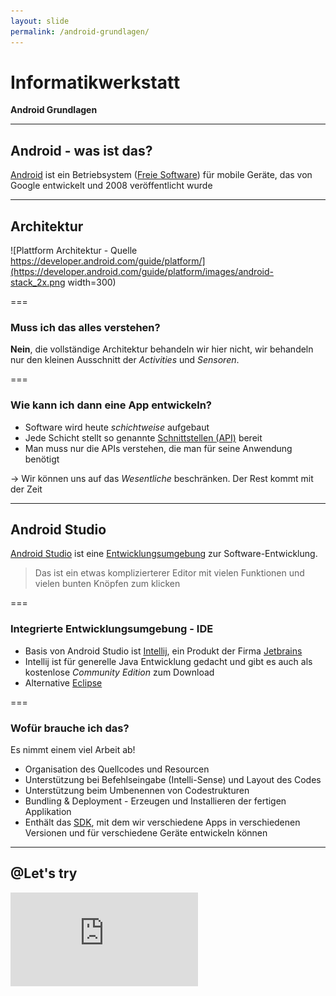 ```yaml
---
layout: slide
permalink: /android-grundlagen/
---
```


# Informatikwerkstatt
__Android Grundlagen__

---

## Android - was ist das?

[Android](https://de.wikipedia.org/wiki/Android_%28Betriebssystem%29) ist ein  Betriebsystem ([Freie Software](https://de.wikipedia.org/wiki/Freie_Software)) für mobile Geräte, das von Google entwickelt und 2008 veröffentlicht wurde

---

## Architektur

![Plattform Architektur - Quelle https://developer.android.com/guide/platform/](https://developer.android.com/guide/platform/images/android-stack_2x.png width=300)

===

### Muss ich das alles verstehen?

__Nein__, die vollständige Architektur behandeln wir hier nicht, wir behandeln nur den kleinen Ausschnitt der _Activities_ und _Sensoren_.

===

### Wie kann ich dann eine App entwickeln?

* Software wird heute _schichtweise_ aufgebaut
* Jede Schicht stellt so genannte [Schnittstellen (API)](https://de.wikipedia.org/wiki/Programmierschnittstelle) bereit
* Man muss nur die APIs verstehen, die man für seine Anwendung benötigt

&rarr; Wir können uns auf das _Wesentliche_ beschränken. Der Rest kommt mit der Zeit

---

## Android Studio

[Android Studio](https://developer.android.com/studio/) ist eine [Entwicklungsumgebung](https://de.wikipedia.org/wiki/Integrierte_Entwicklungsumgebung) zur Software-Entwicklung.

> Das ist ein etwas komplizierterer Editor mit vielen Funktionen und vielen bunten Knöpfen zum klicken

===

### Integrierte Entwicklungsumgebung - IDE

* Basis von Android Studio ist [Intellij](https://www.jetbrains.com/idea/), ein Produkt der Firma [Jetbrains](https://www.jetbrains.com/)
* Intellij ist für generelle Java Entwicklung gedacht und gibt es auch als kostenlose _Community Edition_ zum Download
* Alternative [Eclipse](https://www.eclipse.org/)

===

### Wofür brauche ich das?

Es nimmt einem viel Arbeit ab!

* Organisation des Quellcodes und Resourcen
* Unterstützung bei Befehlseingabe (Intelli-Sense) und Layout des Codes
* Unterstützung beim Umbenennen von Codestrukturen
* Bundling & Deployment - Erzeugen und Installieren der fertigen Applikation
* Enthält das [SDK](https://de.wikipedia.org/wiki/Software_Development_Kit), mit dem wir verschiedene Apps in verschiedenen Versionen und für verschiedene Geräte entwickeln können

---

## @Let's try

<iframe class="video" src="https://player.vimeo.com/video/287431166" frameborder="0" webkitallowfullscreen mozallowfullscreen allowfullscreen />

---

## Projektstruktur

Ein [Android Projekt](https://developer.android.com/studio/projects/) besteht aus mehreren Verzeichnissen mit mehreren Dateien.

<div class="flex">
<div><ul><li><strong>app</strong> Hauptverzeichnis mit allen Daten</li><li><strong>Gradle Scripts</strong> ein Verzeichnnis, um mit dem Build Tool [Gradle](https://gradle.org/) die App zu compilieren und zu "bundlen"</li><li><strong>manifests</strong> das [Manifest](#/5/1), d.h. die Konfiguration, des Projektes</li><li><strong>java</strong> enthält alle Quellcodedateien, einmal den Quellcode der App und den Code der [Unit-Tests](https://de.wikipedia.org/wiki/Modultest)</li><li><strong>res</strong> ein Verzeichnis mit allen weiteren Komponenten der App wie z.B. Bilder, Icons, und Layout der [Activities (Fenster)](/threads-activities-intent/#/3)</li></ul>
</div>
<div>
![Android Projekt Struktur - Quelle https://developer.android.com/studio/projects/](https://developer.android.com/images/tools/projectview-p1.png#floatright)
</div>
</div>

===

### Manifest

> Das [Android Manifest](https://developer.android.com/guide/topics/manifest/manifest-intro) ist eine [XML-Datei](https://de.wikipedia.org/wiki/Extensible_Markup_Language), in der die Konfiguration der App, wie Start-[Activity](/threads-activities-intent/#/3) oder auch [Berechtigungen](/sensoren-resourcen/#/2) für Sensoren hinterlegt werden
 
```xml
<?xml version="1.0" encoding="utf-8"?>
<manifest xmlns:android="http://schemas.android.com/apk/res/android" package="de.tu_clausthal.in.informatikwerkstatt.helloworld">
    <application
        android:allowBackup="true"
        android:icon="@mipmap/ic_launcher"
        android:label="@string/app_name"
        android:roundIcon="@mipmap/ic_launcher_round"
        android:supportsRtl="true"
        android:theme="@style/AppTheme">
        <activity
            android:name=".MainActivity"
            android:label="@string/app_name"
            android:theme="@style/AppTheme.NoActionBar">
            <intent-filter>
                <action android:name="android.intent.action.MAIN" />
                <category android:name="android.intent.category.LAUNCHER" />
            </intent-filter>
        </activity>
    </application>
</manifest>
```

===

### Unit-Testing

> [Unit-Testing](https://de.wikipedia.org/wiki/Modultest) (auch _Modultest_ oder _Komponententest_) ist eine Möglichkeit, einzelne Routinen auf ihre korrekte Funktionsweise zu überprüfen. In Java nutzt man dafür das [JUnit](https://junit.org/)-Framework, für [App-Testing](https://developer.android.com/studio/test/) gibt es weitere Möglichkeiten. Tests erhöhen die Qualität der Software.

```java
import org.junit.Test;
import org.junit.Assert;

public final class TestCBeispiel
{
    @Test
    public void addition_isCorrect()
    {
        Assert.assertEquals( 4, 2 + 2 );
    }
}
```

===

### Resourcen & Berechtigungen<sup>1</sup>

<small>1: Wir behandeln hier nur kurz die Berechtigungen; im Foliensatz [Sensoren & Resourcen](/sensoren-resourcen/) werden wir genauer darauf eingehen</small>

---

## Die Tastatur, Dein Freund

Bei der Software-Entwicklung muss man viel Text schreiben, so dass es hilfreich ist, vieles per Tastatur zu steuern:

* [Shortcuts](https://de.wikipedia.org/wiki/Tastenkombination) sind Tastenkombinationen für bestimmte Funktionen
* [IntelliSense](https://de.wikipedia.org/wiki/IntelliSense) ist eine Möglichkeit, Befehle zu vervollständigen

&rarr; Software-Entwickler haben die wichtigsten Sachen im Kopf und beim Rest wissen sie, wo man es nachschauen kann ;)

===

### IntelliSense

> IntelliSense ist die _automatische Befehlsergänzung_ durch die IDE

===

### Shortcuts

> Shortcuts sind Tastenkürzel, über die man wichtige Befehle ohne Klicken ausführen kann

===

### Shortcuts - eine Auswahl

| Kommando              | Shortcut  |
|-----------------------|----------:|
| Klasse finden         | <kbd>Control</kbd>+<kbd>N</kbd> |
| Suchen                | <kbd>Control</kbd>+<kbd>F</kbd> |
| Ersetzen              | <kbd>Control</kbd>+<kbd>R</kbd> |
| Optimiere Imports     | <kbd>Control</kbd>+<kbd>Alt</kbd>+<kbd>O</kbd> |
| Reformat code	        | <kbd>Control</kbd>+<kbd>Alt</kbd>+<kbd>L</kbd> |	
| Quick-Fix<sup>1<sup>  | <kbd>Alt</kbd>+<kbd>Enter</kbd> |
| Basis Code-Ergänzung  | <kbd>Control</kbd>+<kbd>Space</kbd> |
| Smarte Code-Ergänzung | <kbd>Control</kbd>+<kbd>Shift</kbd>+<kbd>Space</kbd> |
| Erzeugen & Ausführen  | <kbd>Shift</kbd>+<kbd>F10</kbd> |

<small>1: kann benutzt werden, wenn ein Befehl mit einer <span style="text-decoration: underline wavy red;">roten Linie</span> unterstrichen wurde</small>
<br/>
<small>[alle Shortcuts](https://developer.android.com/studio/intro/keyboard-shortcuts)</small>

---

## Build-Prozess

Mit Hilfe des [Build-Prozesses](https://de.wikipedia.org/wiki/Erstellungsprozess) wird aus allen Elementen (Quellcode, Resourcen) ein fertiges Paket erstellt, das dann als App benutzt werden kann.

![Android Studio Run](images/as_run.png#floatright)
Der Prozess wird mit dem _grünen Button_ in der rechten oberen Fensterecke gestartet

===

### @Profis

[Testing](#/5/2) und [Build-Prozess](#/7) können mit Hilfe von [Continuous Integration](https://de.wikipedia.org/wiki/Kontinuierliche_Integration) automatisiert werden. Dazu gibt es mehrere Cloud-Plattformen, die direkt mit [Github](/git-github/) verbunden werden können. Somit kann der gesamte Prozess z.B. bei einem _Git Push_ automatisch ausgeführt werden und jeden Tag ein [Nightly Build](https://de.wikipedia.org/wiki/Nightly_Build) aus dem aktuellen Entwicklungsstand erzeugt werden.
 
* [Circle CI](https://circleci.com/)
* [Travis CI](https://travis-ci.org/)

---

## APK - Android Application Package

> Ein [Android Application Package](https://en.wikipedia.org/wiki/Android_application_package), kurz _APK_, ist eine Datei, die das gesamte Programm in Binärform mit allen abhängigen Resourcen enthält. Zusätzlich ist ein APK noch [digital signiert](https://de.wikipedia.org/wiki/Digitale_Signatur), so dass der Urheber validierbar ist

===

### Erzeugen & Installation eines APK 

Nachdem das APK erzeugt wurde, wird es auf das Tablet kopiert und mit dem Android Dateimanager installiert

<iframe class="video" src="https://player.vimeo.com/video/292676865" frameborder="0" webkitallowfullscreen mozallowfullscreen allowfullscreen />

---

## Schreib' es hin - Der Logger

> Ein [Logger](https://developer.android.com/reference/android/util/Log) ist ein ```System.out.println``` mit etwas mehr Funktionalität, um Ausgaben besser zu strukturieren und z.B. in eine Datei schreiben zu können

===

### Log erzeugen

Für Lognachrichten gibt es einen _Level_ und einen _Tag_

```java
Log.e( "berechnung", "hier ist eine Division durch NULL aufgetreten" );
```

===

### Log Levels


| Log Level | Source Code |
|-----------|:-----------:|
| Verbose   | ```Log.v( "tag", "text" )``` |
| Debug     | ```Log.d( "tag", "text" )``` |
| Info      | ```Log.i( "tag", "text" )``` |
| Warn      | ```Log.w( "tag", "text" )``` |
| Error     | ```Log.e( "tag", "text" )``` |


===

### Logger-Anzeige

<iframe class="video" src="https://player.vimeo.com/video/287641440" frameborder="0" webkitallowfullscreen mozallowfullscreen allowfullscreen />

---

## Fehler & Fehlersuche

> Bei der Entwicklung von Software können mehrere Arten von [Fehlern](https://de.wikipedia.org/wiki/Programmfehler) auftreten. Der häufigste ist der [Syntaxfehler](https://de.wikipedia.org/wiki/Syntaxfehler), der durch den [Compiler](/java-grundlagen/#/1/2) gefunden wird.

&rArr; Was könnte es noch für Fehler geben und wie könnte man diese finden?

===

### Breakpoints & Debugger

> Ein [Debugger](https://de.wikipedia.org/wiki/Debugger) ist ein Programm, mit dessen Hilfe man ein Programm bei der Ausführung überwachen kann, um den realen Programmablauf zu analysieren. Ein [Breakpoint](https://de.wikipedia.org/wiki/Haltepunkt_%28Programmierung%29) ist eine markierte Stelle im Programm, an der der Debugger das Programm anhält, so dass man den aktuellen Zustand des Speichers / Variablenbelegung anschauen kann

===

### Debugger Anwendung

<iframe class="video" src="https://player.vimeo.com/video/293911867" frameborder="0" webkitallowfullscreen mozallowfullscreen allowfullscreen />

---

## Eine Alternative

> Als Alternative zu _Java_ mit _Android Studio_ gibt es das Framework [React Native](https://facebook.github.io/react-native/) für die App Entwicklung.

* [React](https://reactjs.org/) ist 2013 erschienen  (2015 publiziert von Facebook unter OpenSource Lizenz)
* [JavaScript](https://de.wikipedia.org/wiki/JavaScript) ist die verwendete Programmiersprache<sup>1</sup>
* [Instagram](https://instagram-engineering.com/react-native-at-instagram-dd828a9a90c7), [Facebook](https://code.fb.com/android/dive-into-react-native-performance/) und [Pinterest](https://medium.com/@Pinterest_Engineering/supporting-react-native-at-pinterest-f8c2233f90e6) nutzen das Framework
* die Code-Basis ist durch das Framework für die Webseite (inkl. mobile Version) und Mobile-App identisch
* somit ist die Wiederverwertbarkeit mit kürzerer Entwicklungszeit möglich

<small>1: Java & JavaScript sind völlig unterschiedliche Programmiersprachen!</small>

---

## @Home / Übung

1. Ergänzt die Hello-World App um den Logger
2. Probiert die verschiedenen _Log Level_ aus
3. Überprüft die Log Nachrichten auf dem PC und dem Tablet

&rArr; Wozu könnten die verschiedenen Log Levels sinnvoll sein?

===

### Erweiterungen

1. Implementiere weitere Variablen-Zuweisungen und kleine Berechnungen
3. Setze Breakpoints und überprüfe mit Hilfe des Debuggers die Belegung der Variablen
4. Implementiere einen Fehler, so dass eine [Exception](/java-grundlagen/#/19) geworfen wird und probiere aus, wie man diesen Fehler mittels Breakpoints finden kann

&rArr; Was ist ein sinnvolles Vorgehen, um mit Breakpoints zu arbeiten?

---

## @Home

<div class="flex">
<div><ul><li>[Android Studio Download](https://developer.android.com/studio/)</li>
<li>Je nach Gerät muss ein anderes SDK installiert werden</li>
<li>Manche Geräte werden nicht von Android Studio erkannt; hierzu ist es hilfreich, ```MTP``` oder ```PTP``` auszuprobieren</li></ul></div>
<div>
![USB Verbindung](images/usb.jpg#threequarter)
</div>
</div>

---

## Links

* [Android Developers Youtube](https://www.youtube.com/user/androiddevelopers)
* [Codelabs](https://codelabs.developers.google.com/?cat=Android)
* [Tutorials](https://www.tutorialspoint.com/android/)
* [Programmierern Lernen - Android Tutorial](http://www.programmierenlernenhq.de/android-app-programmieren-tutorial/)
* [Programmieren Learnen - Android SQLite Datenbank](http://www.programmierenlernenhq.de/android-sqlite-datenbank-tutorial/)